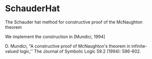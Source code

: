 # SchauderHat
 The Schauder hat method for constructive proof of the McNaughton theorem

We implement the construction in [Mundici, 1994]

D. Mundici, "A constructive proof of McNaughton's theorem in infinite-valued logic,'' The Journal of Symbolic Logic 59.2 (1994): 596-602.

